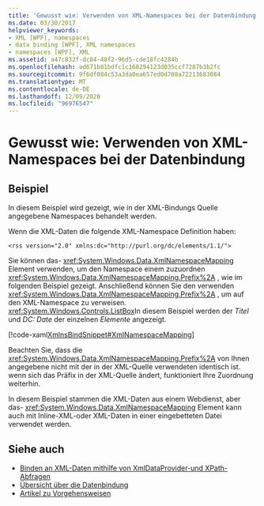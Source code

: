 ```yaml
---
title: 'Gewusst wie: Verwenden von XML-Namespaces bei der Datenbindung'
ms.date: 03/30/2017
helpviewer_keywords:
- XML [WPF], namespaces
- data binding [WPF], XML namespaces
- namespaces [WPF], XML
ms.assetid: a47c832f-dc84-48f2-96d5-cde18fc4284b
ms.openlocfilehash: ad671b81bdfc1c168294123d035ccf7287b3b2fc
ms.sourcegitcommit: 9f6df084c53a3da0ea657ed0d708a72213683084
ms.translationtype: MT
ms.contentlocale: de-DE
ms.lasthandoff: 12/09/2020
ms.locfileid: "96976547"
---
```

# <a name="how-to-use-xml-namespaces-in-data-binding"></a>Gewusst wie: Verwenden von XML-Namespaces bei der Datenbindung
## <a name="example"></a>Beispiel
 In diesem Beispiel wird gezeigt, wie in der XML-Bindungs Quelle angegebene Namespaces behandelt werden.

 Wenn die XML-Daten die folgende XML-Namespace Definition haben:

 `<rss version="2.0" xmlns:dc="http://purl.org/dc/elements/1.1/">`

 Sie können das- <xref:System.Windows.Data.XmlNamespaceMapping> Element verwenden, um den Namespace einem zuzuordnen <xref:System.Windows.Data.XmlNamespaceMapping.Prefix%2A> , wie im folgenden Beispiel gezeigt. Anschließend können Sie den verwenden <xref:System.Windows.Data.XmlNamespaceMapping.Prefix%2A> , um auf den XML-Namespace zu verweisen. <xref:System.Windows.Controls.ListBox>In diesem Beispiel werden der *Titel* und *DC: Date* der einzelnen *Elemente* angezeigt.

 [!code-xaml[XmlnsBindSnippet#XmlNamespaceMapping](~/samples/snippets/csharp/VS_Snippets_Wpf/XmlnsBindSnippet/CS/Window1.xaml#xmlnamespacemapping)]

 Beachten Sie, dass die <xref:System.Windows.Data.XmlNamespaceMapping.Prefix%2A> von Ihnen angegebene nicht mit der in der XML-Quelle verwendeten identisch ist. wenn sich das Präfix in der XML-Quelle ändert, funktioniert Ihre Zuordnung weiterhin.

 In diesem Beispiel stammen die XML-Daten aus einem Webdienst, aber das- <xref:System.Windows.Data.XmlNamespaceMapping> Element kann auch mit Inline-XML-oder XML-Daten in einer eingebetteten Datei verwendet werden.

## <a name="see-also"></a>Siehe auch

- [Binden an XML-Daten mithilfe von XmlDataProvider-und XPath-Abfragen](how-to-bind-to-xml-data-using-an-xmldataprovider-and-xpath-queries.md)
- [Übersicht über die Datenbindung](/dotnet/desktop-wpf/data/data-binding-overview)
- [Artikel zu Vorgehensweisen](data-binding-how-to-topics.md)
